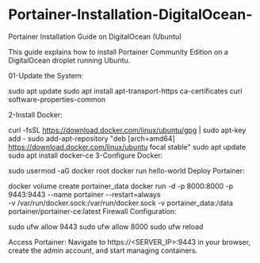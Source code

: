 # Portainer-Installation-DigitalOcean-
Portainer Installation Guide on DigitalOcean (Ubuntu)


This guide explains how to install Portainer Community Edition on a DigitalOcean droplet running Ubuntu.

01-Update the System:

sudo apt update
sudo apt install apt-transport-https ca-certificates curl software-properties-common

2-Install Docker:

curl -fsSL https://download.docker.com/linux/ubuntu/gpg | sudo apt-key add -
sudo add-apt-repository "deb [arch=amd64] https://download.docker.com/linux/ubuntu focal stable"
sudo apt update
sudo apt install docker-ce
3-Configure Docker:


sudo usermod -aG docker root
docker run hello-world
Deploy Portainer:


docker volume create portainer_data
docker run -d -p 8000:8000 -p 9443:9443 --name portainer --restart=always \
  -v /var/run/docker.sock:/var/run/docker.sock -v portainer_data:/data portainer/portainer-ce:latest
Firewall Configuration:


sudo ufw allow 9443
sudo ufw allow 8000
sudo ufw reload


Access Portainer:
Navigate to https://<SERVER_IP>:9443 in your browser, create the admin account, and start managing containers.

